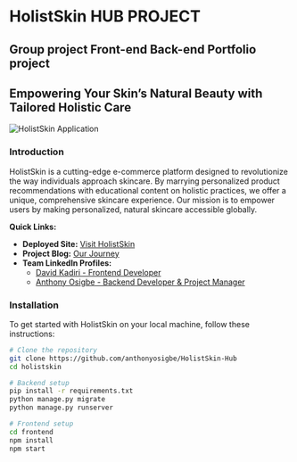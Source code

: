 <h1>HolistSkin HUB PROJECT</h1>
<h2>Group project Front-end Back-end Portfolio project</h2>

## Empowering Your Skin’s Natural Beauty with Tailored Holistic Care

![HolistSkin Application](insert-link-to-app-screenshot-here)

### Introduction

HolistSkin is a cutting-edge e-commerce platform designed to revolutionize the way individuals approach skincare. By marrying personalized product recommendations with educational content on holistic practices, we offer a unique, comprehensive skincare experience. Our mission is to empower users by making personalized, natural skincare accessible globally.

**Quick Links:**
- **Deployed Site:** [Visit HolistSkin](#)
- **Project Blog:** [Our Journey](#)
- **Team LinkedIn Profiles:**
  - [David Kadiri - Frontend Developer](#)
  - [Anthony Osigbe - Backend Developer & Project Manager](#)

### Installation

To get started with HolistSkin on your local machine, follow these instructions:

```bash
# Clone the repository
git clone https://github.com/anthonyosigbe/HolistSkin-Hub
cd holistskin

# Backend setup
pip install -r requirements.txt
python manage.py migrate
python manage.py runserver

# Frontend setup
cd frontend
npm install
npm start

